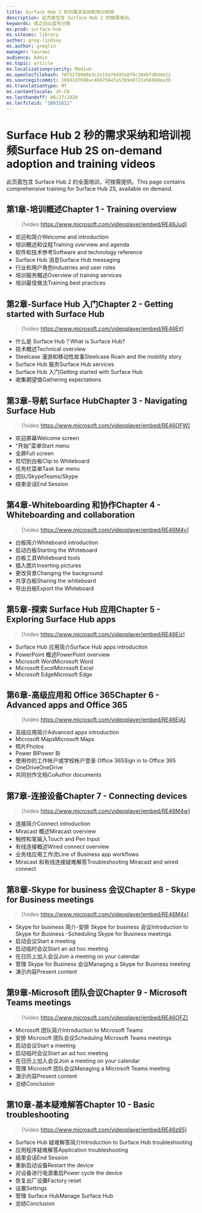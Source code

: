 ```yaml
---
title: Surface Hub 2 秒的需求采纳和培训视频
description: 此页面包含 Surface Hub 2 的按需培训。
keywords: 值之间以逗号分隔
ms.prod: surface-hub
ms.sitesec: library
author: greg-lindsay
ms.author: greglin
manager: laurawi
audience: Admin
ms.topic: article
ms.localizationpriority: Medium
ms.openlocfilehash: 7df52f8968e3c2e15e76d95e8f0c384bfd0dde22
ms.sourcegitcommit: 109d1d7608ac4667564fa5369e8722e569b8ea36
ms.translationtype: MT
ms.contentlocale: zh-CN
ms.lasthandoff: 06/27/2020
ms.locfileid: "10831611"
---
```

# <span data-ttu-id="74803-104">Surface Hub 2 秒的需求采纳和培训视频</span><span class="sxs-lookup"><span data-stu-id="74803-104">Surface Hub 2S on-demand adoption and training videos</span></span>

<span data-ttu-id="74803-105">此页面包含 Surface Hub 2 的全面培训，可按需提供。</span><span class="sxs-lookup"><span data-stu-id="74803-105">This page contains comprehensive training for Surface Hub 2S, available on demand.</span></span>

## <span data-ttu-id="74803-106">第1章-培训概述</span><span class="sxs-lookup"><span data-stu-id="74803-106">Chapter 1 - Training overview</span></span>

> [!video https://www.microsoft.com/videoplayer/embed/RE46Jud] 

- <span data-ttu-id="74803-107">欢迎和简介</span><span class="sxs-lookup"><span data-stu-id="74803-107">Welcome and introduction</span></span>
- <span data-ttu-id="74803-108">培训概述和议程</span><span class="sxs-lookup"><span data-stu-id="74803-108">Training overview and agenda</span></span>
- <span data-ttu-id="74803-109">软件和技术参考</span><span class="sxs-lookup"><span data-stu-id="74803-109">Software and technology reference</span></span>
- <span data-ttu-id="74803-110">Surface Hub 消息</span><span class="sxs-lookup"><span data-stu-id="74803-110">Surface Hub messaging</span></span>
- <span data-ttu-id="74803-111">行业和用户角色</span><span class="sxs-lookup"><span data-stu-id="74803-111">Industries and user roles</span></span>
- <span data-ttu-id="74803-112">培训服务概述</span><span class="sxs-lookup"><span data-stu-id="74803-112">Overview of training services</span></span>
- <span data-ttu-id="74803-113">培训最佳做法</span><span class="sxs-lookup"><span data-stu-id="74803-113">Training best practices</span></span>

## <span data-ttu-id="74803-114">第2章-Surface Hub 入门</span><span class="sxs-lookup"><span data-stu-id="74803-114">Chapter 2 - Getting started with Surface Hub</span></span>

> [!video https://www.microsoft.com/videoplayer/embed/RE46Ejt] 

- <span data-ttu-id="74803-115">什么是 Surface Hub？</span><span class="sxs-lookup"><span data-stu-id="74803-115">What is Surface Hub?</span></span>
- <span data-ttu-id="74803-116">技术概述</span><span class="sxs-lookup"><span data-stu-id="74803-116">Technical overview</span></span>
- <span data-ttu-id="74803-117">Steelcase 漫游和移动性故事</span><span class="sxs-lookup"><span data-stu-id="74803-117">Steelcase Roam and the mobility story</span></span>
- <span data-ttu-id="74803-118">Surface Hub 服务</span><span class="sxs-lookup"><span data-stu-id="74803-118">Surface Hub services</span></span>
- <span data-ttu-id="74803-119">Surface Hub 入门</span><span class="sxs-lookup"><span data-stu-id="74803-119">Getting started with Surface Hub</span></span>
- <span data-ttu-id="74803-120">收集期望值</span><span class="sxs-lookup"><span data-stu-id="74803-120">Gathering expectations</span></span>

## <span data-ttu-id="74803-121">第3章-导航 Surface Hub</span><span class="sxs-lookup"><span data-stu-id="74803-121">Chapter 3 - Navigating Surface Hub</span></span>

> [!video https://www.microsoft.com/videoplayer/embed/RE46OFW] 

- <span data-ttu-id="74803-122">欢迎屏幕</span><span class="sxs-lookup"><span data-stu-id="74803-122">Welcome screen</span></span>
- <span data-ttu-id="74803-123">“开始”菜单</span><span class="sxs-lookup"><span data-stu-id="74803-123">Start menu</span></span>
- <span data-ttu-id="74803-124">全屏</span><span class="sxs-lookup"><span data-stu-id="74803-124">Full screen</span></span>
- <span data-ttu-id="74803-125">剪切到白板</span><span class="sxs-lookup"><span data-stu-id="74803-125">Clip to Whiteboard</span></span>
- <span data-ttu-id="74803-126">任务栏菜单</span><span class="sxs-lookup"><span data-stu-id="74803-126">Task bar menu</span></span>
- <span data-ttu-id="74803-127">团队/Skype</span><span class="sxs-lookup"><span data-stu-id="74803-127">Teams/Skype</span></span>
- <span data-ttu-id="74803-128">结束会话</span><span class="sxs-lookup"><span data-stu-id="74803-128">End Session</span></span>

## <span data-ttu-id="74803-129">第4章-Whiteboarding 和协作</span><span class="sxs-lookup"><span data-stu-id="74803-129">Chapter 4 - Whiteboarding and collaboration</span></span>

> [!video https://www.microsoft.com/videoplayer/embed/RE46M4v] 

- <span data-ttu-id="74803-130">白板简介</span><span class="sxs-lookup"><span data-stu-id="74803-130">Whiteboard introduction</span></span>
- <span data-ttu-id="74803-131">启动白板</span><span class="sxs-lookup"><span data-stu-id="74803-131">Starting the Whiteboard</span></span>
- <span data-ttu-id="74803-132">白板工具</span><span class="sxs-lookup"><span data-stu-id="74803-132">Whiteboard tools</span></span>
- <span data-ttu-id="74803-133">插入图片</span><span class="sxs-lookup"><span data-stu-id="74803-133">Inserting pictures</span></span>
- <span data-ttu-id="74803-134">更改背景</span><span class="sxs-lookup"><span data-stu-id="74803-134">Changing the background</span></span>
- <span data-ttu-id="74803-135">共享白板</span><span class="sxs-lookup"><span data-stu-id="74803-135">Sharing the whiteboard</span></span>
- <span data-ttu-id="74803-136">导出白板</span><span class="sxs-lookup"><span data-stu-id="74803-136">Export the Whiteboard</span></span> 
 
## <span data-ttu-id="74803-137">第5章-探索 Surface Hub 应用</span><span class="sxs-lookup"><span data-stu-id="74803-137">Chapter 5 - Exploring Surface Hub apps</span></span>

> [!video https://www.microsoft.com/videoplayer/embed/RE46Ejz] 

- <span data-ttu-id="74803-138">Surface Hub 应用简介</span><span class="sxs-lookup"><span data-stu-id="74803-138">Surface Hub apps introduction</span></span>
- <span data-ttu-id="74803-139">PowerPoint 概述</span><span class="sxs-lookup"><span data-stu-id="74803-139">PowerPoint overview</span></span>
- <span data-ttu-id="74803-140">Microsoft Word</span><span class="sxs-lookup"><span data-stu-id="74803-140">Microsoft Word</span></span>
- <span data-ttu-id="74803-141">Microsoft Excel</span><span class="sxs-lookup"><span data-stu-id="74803-141">Microsoft Excel</span></span>
- <span data-ttu-id="74803-142">Microsoft Edge</span><span class="sxs-lookup"><span data-stu-id="74803-142">Microsoft Edge</span></span>

## <span data-ttu-id="74803-143">第6章-高级应用和 Office 365</span><span class="sxs-lookup"><span data-stu-id="74803-143">Chapter 6 - Advanced apps and Office 365</span></span>

> [!video https://www.microsoft.com/videoplayer/embed/RE46EjA] 

- <span data-ttu-id="74803-144">高级应用简介</span><span class="sxs-lookup"><span data-stu-id="74803-144">Advanced apps introduction</span></span>
- <span data-ttu-id="74803-145">Microsoft Maps</span><span class="sxs-lookup"><span data-stu-id="74803-145">Microsoft Maps</span></span>
- <span data-ttu-id="74803-146">照片</span><span class="sxs-lookup"><span data-stu-id="74803-146">Photos</span></span>
- <span data-ttu-id="74803-147">Power BI</span><span class="sxs-lookup"><span data-stu-id="74803-147">Power BI</span></span>
- <span data-ttu-id="74803-148">使用你的工作帐户或学校帐户登录 Office 365</span><span class="sxs-lookup"><span data-stu-id="74803-148">Sign in to Office 365</span></span>
- <span data-ttu-id="74803-149">OneDrive</span><span class="sxs-lookup"><span data-stu-id="74803-149">OneDrive</span></span>
- <span data-ttu-id="74803-150">共同创作文档</span><span class="sxs-lookup"><span data-stu-id="74803-150">CoAuthor documents</span></span>

## <span data-ttu-id="74803-151">第7章-连接设备</span><span class="sxs-lookup"><span data-stu-id="74803-151">Chapter 7 - Connecting devices</span></span>

> [!video https://www.microsoft.com/videoplayer/embed/RE46M4w] 

- <span data-ttu-id="74803-152">连接简介</span><span class="sxs-lookup"><span data-stu-id="74803-152">Connect introduction</span></span>
- <span data-ttu-id="74803-153">Miracast 概述</span><span class="sxs-lookup"><span data-stu-id="74803-153">Miracast overview</span></span>
- <span data-ttu-id="74803-154">触控和笔输入</span><span class="sxs-lookup"><span data-stu-id="74803-154">Touch and Pen Input</span></span>
- <span data-ttu-id="74803-155">有线连接概述</span><span class="sxs-lookup"><span data-stu-id="74803-155">Wired connect overview</span></span>
- <span data-ttu-id="74803-156">业务线应用工作流</span><span class="sxs-lookup"><span data-stu-id="74803-156">Line of Business app workflows</span></span>
- <span data-ttu-id="74803-157">Miracast 和有线连接疑难解答</span><span class="sxs-lookup"><span data-stu-id="74803-157">Troubleshooting Miracast and wired connect</span></span>    
 
## <span data-ttu-id="74803-158">第8章-Skype for business 会议</span><span class="sxs-lookup"><span data-stu-id="74803-158">Chapter 8 - Skype for Business meetings</span></span>

> [!video https://www.microsoft.com/videoplayer/embed/RE46M4x] 

- <span data-ttu-id="74803-159">Skype for business 简介-安排 Skype for business 会议</span><span class="sxs-lookup"><span data-stu-id="74803-159">Introduction to Skype for Business -Scheduling Skype for Business meetings</span></span>
- <span data-ttu-id="74803-160">启动会议</span><span class="sxs-lookup"><span data-stu-id="74803-160">Start a meeting</span></span>
- <span data-ttu-id="74803-161">启动临时会议</span><span class="sxs-lookup"><span data-stu-id="74803-161">Start an ad hoc meeting</span></span>
- <span data-ttu-id="74803-162">在日历上加入会议</span><span class="sxs-lookup"><span data-stu-id="74803-162">Join a meeting on your calendar</span></span>
- <span data-ttu-id="74803-163">管理 Skype for Business 会议</span><span class="sxs-lookup"><span data-stu-id="74803-163">Managing a Skype for Business meeting</span></span>
- <span data-ttu-id="74803-164">演示内容</span><span class="sxs-lookup"><span data-stu-id="74803-164">Present content</span></span>
    
## <span data-ttu-id="74803-165">第9章-Microsoft 团队会议</span><span class="sxs-lookup"><span data-stu-id="74803-165">Chapter 9 - Microsoft Teams meetings</span></span>

> [!video https://www.microsoft.com/videoplayer/embed/RE46OFZ] 

- <span data-ttu-id="74803-166">Microsoft 团队简介</span><span class="sxs-lookup"><span data-stu-id="74803-166">Introduction to Microsoft Teams</span></span>
- <span data-ttu-id="74803-167">安排 Microsoft 团队会议</span><span class="sxs-lookup"><span data-stu-id="74803-167">Scheduling Microsoft Teams meetings</span></span>
- <span data-ttu-id="74803-168">启动会议</span><span class="sxs-lookup"><span data-stu-id="74803-168">Start a meeting</span></span>
- <span data-ttu-id="74803-169">启动临时会议</span><span class="sxs-lookup"><span data-stu-id="74803-169">Start an ad hoc meeting</span></span>
- <span data-ttu-id="74803-170">在日历上加入会议</span><span class="sxs-lookup"><span data-stu-id="74803-170">Join a meeting on your calendar</span></span>
- <span data-ttu-id="74803-171">管理 Microsoft 团队会议</span><span class="sxs-lookup"><span data-stu-id="74803-171">Managing a Microsoft Teams meeting</span></span>
- <span data-ttu-id="74803-172">演示内容</span><span class="sxs-lookup"><span data-stu-id="74803-172">Present content</span></span>
- <span data-ttu-id="74803-173">总结</span><span class="sxs-lookup"><span data-stu-id="74803-173">Conclusion</span></span>

## <span data-ttu-id="74803-174">第10章-基本疑难解答</span><span class="sxs-lookup"><span data-stu-id="74803-174">Chapter 10 - Basic troubleshooting</span></span>

> [!video https://www.microsoft.com/videoplayer/embed/RE46z65] 

- <span data-ttu-id="74803-175">Surface Hub 疑难解答简介</span><span class="sxs-lookup"><span data-stu-id="74803-175">Introduction to Surface Hub troubleshooting</span></span>
- <span data-ttu-id="74803-176">应用程序疑难解答</span><span class="sxs-lookup"><span data-stu-id="74803-176">Application troubleshooting</span></span>
- <span data-ttu-id="74803-177">结束会话</span><span class="sxs-lookup"><span data-stu-id="74803-177">End Session</span></span>
- <span data-ttu-id="74803-178">重新启动设备</span><span class="sxs-lookup"><span data-stu-id="74803-178">Restart the device</span></span>
- <span data-ttu-id="74803-179">对设备进行电源重启</span><span class="sxs-lookup"><span data-stu-id="74803-179">Power cycle the device</span></span>
- <span data-ttu-id="74803-180">恢复出厂设置</span><span class="sxs-lookup"><span data-stu-id="74803-180">Factory reset</span></span>
- <span data-ttu-id="74803-181">设置</span><span class="sxs-lookup"><span data-stu-id="74803-181">Settings</span></span>
- <span data-ttu-id="74803-182">管理 Surface Hub</span><span class="sxs-lookup"><span data-stu-id="74803-182">Manage Surface Hub</span></span>
- <span data-ttu-id="74803-183">总结</span><span class="sxs-lookup"><span data-stu-id="74803-183">Conclusion</span></span>